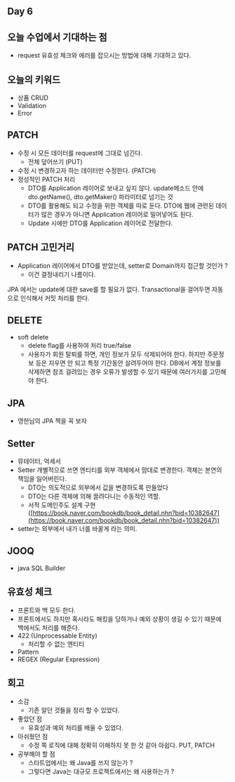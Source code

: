 ## Day 6

## 오늘 수업에서 기대하는 점

- request 유효성 체크와 에러를 잡으시는 방법에 대해 기대하고 있다.

## 오늘의 키워드

- 상품 CRUD
- Validation
- Error

## PATCH

- 수정 시 모든 데이터를 request에 그대로 넘긴다.
    - 전체 덮어쓰기 (PUT)
- 수정 시 변경하고자 하는 데이터만 수정한다. (PATCH)
- 정성적인 PATCH 처리
    - DTO를 Application 레이어로 보내고 싶지 않다. update메소드 안에 dto.getName(), dto.getMaker() 파라미터로 넘기는 것
    - DTO를 활용해도 되고 수정을 위한 객체를 따로 둔다. DTO에 웹에 관련된 데이터가 많은 경우가 아니면 Application 레이어로 밀어넣어도 된다.
    - Update 시에만 DTO를 Application 레이어로 전달한다.

## PATCH 고민거리

- Application 레이어에서 DTO를 받았는데, setter로 Domain까지 접근할 것인가 ?
    - 이건 결정내리기 나름이다.

JPA 에서는 update에 대한 save를 할 필요가 없다. Transactional을 걸어두면 자동으로 인식해서 커밋 처리를 한다.

## DELETE

- soft delete
    - delete flag를 사용하여 처리 true/false
    - 사용자가 회원 탈퇴를 하면, 개인 정보가 모두 삭제되어야 한다. 하지만 주문정보 등은 지우면 안 되고 특정 기간동안 살려두어야 한다. DB에서 계정 정보를 삭제하면 참조 걸려있는 경우 오류가 발생할 수 있기 때문에 여러가지를 고민해야 한다.

## JPA

- 영한님의 JPA 책을 꼭 보자

## Setter

- 뮤테이터, 억세서
- Setter 개별적으로 쓰면 엔티티를 외부 객체에서 맘대로 변경한다. 객체는 본연의 책임을 잃어버린다.
    - DTO는 의도적으로 외부에서 값을 변경하도록 만들었다
    - DTO는 다른 객체에 의해 끌려다니는 수동적인 역할.
    - 서적 도메인주도 설계 구현 ([https://book.naver.com/bookdb/book_detail.nhn?bid=10382647](https://book.naver.com/bookdb/book_detail.nhn?bid=10382647))
- setter는 외부에서 내가 너를 바꿀게 라는 의미.

## JOOQ

- java SQL Builder

## 유효성 체크

- 프론트와 백 모두 한다.
- 프론트에서도 하지만 혹시라도 해킹을 당하거나 예외 상황이 생길 수 있기 때문에 백에서도 처리를 해준다.
- 422 (Unprocessable Entity)
    - 처리할 수 없는 엔티티
- Pattern
- REGEX (Regular Expression)

## 회고

- 소감
    - 기존 알던 것들을 정리 할 수 있었다.
- 좋았던 점
    - 유효성과 예외 처리를 배울 수 있었다.
- 아쉬웠던 점
    - 수정 쪽 로직에 대해 정확히 이해하지 못 한 것 같아 아쉽다. PUT, PATCH
- 공부해야 할 점
    - 스타트업에서는 왜 Java를 쓰지 않는가 ?
    - 그렇다면 Java는 대규모 프로젝트에서는 왜 사용하는가 ?
